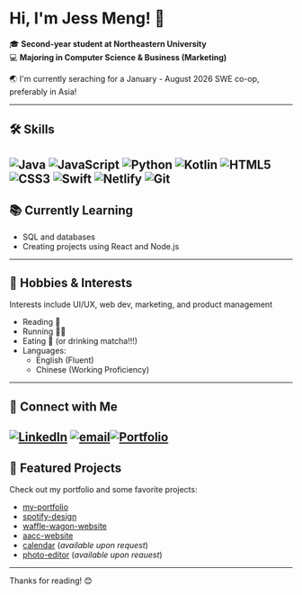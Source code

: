 # Hi, I'm Jess Meng! 👋

🎓 **Second-year student at Northeastern University**  
💻 **Majoring in Computer Science & Business (Marketing)**

🌏 I'm currently seraching for a January - August 2026 SWE co-op, preferably in Asia!

---

## 🛠️ Skills
![Java](https://img.shields.io/badge/java-%23ED8B00.svg?style=for-the-badge&logo=openjdk&logoColor=white) ![JavaScript](https://img.shields.io/badge/javascript-%23323330.svg?style=for-the-badge&logo=javascript&logoColor=%23F7DF1E) ![Python](https://img.shields.io/badge/python-3670A0?style=for-the-badge&logo=python&logoColor=ffdd54) ![Kotlin](https://img.shields.io/badge/kotlin-%237F52FF.svg?style=for-the-badge&logo=kotlin&logoColor=white) ![HTML5](https://img.shields.io/badge/html5-%23E34F26.svg?style=for-the-badge&logo=html5&logoColor=white) ![CSS3](https://img.shields.io/badge/css3-%231572B6.svg?style=for-the-badge&logo=css3&logoColor=white) ![Swift](https://img.shields.io/badge/swift-F54A2A?style=for-the-badge&logo=swift&logoColor=white) ![Netlify](https://img.shields.io/badge/netlify-%23000000.svg?style=for-the-badge&logo=netlify&logoColor=#00C7B7) ![Git](https://img.shields.io/badge/git-%23F05033.svg?style=for-the-badge&logo=git&logoColor=white)
---

## 📚 Currently Learning

- SQL and databases
- Creating projects using React and Node.js

---

## 🩷 Hobbies & Interests

Interests include UI/UX, web dev, marketing, and product management

- Reading 📖
- Running 🏃‍♀️
- Eating 🍜 (or drinking matcha!!!)
- Languages:  
  - English (Fluent)  
  - Chinese (Working Proficiency)

---

## 🔗 Connect with Me
[![LinkedIn](https://img.shields.io/badge/LinkedIn-%230077B5.svg?logo=linkedin&logoColor=white)](https://linkedin.com/in/jessicammeng) [![email](https://img.shields.io/badge/Email-D14836?logo=gmail&logoColor=white)](mailto:jessicammeng@gmail.com)[![Portfolio](https://img.shields.io/badge/Portfolio-%23000000.svg?style=for-the-badge&logo=firefox&logoColor=#FF7139)](https://jessmengg.netlify.app/)
---

## 📁 Featured Projects

Check out my portfolio and some favorite projects:
- [my-portfolio](https://github.com/jessmengg/my-portfolio)
- [spotify-design](https://github.com/jessmengg/spotify-design)
- [waffle-wagon-website](https://wafflewagonnj.wixsite.com/23-24)
- [aacc-website](https://contactwphsaacc.wixsite.com/23-24)
- [calendar](https://github.khoury.northeastern.edu/morganwills23/MorganJessRepo) (*available upon request*)
- [photo-editor](https://github.com/ifeadeyosoye/AE3-starting-point-v4) (*available upon reauest*)

---

Thanks for reading! 😊

